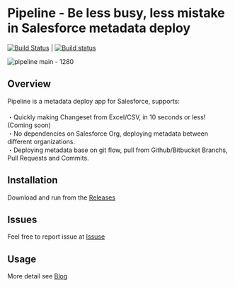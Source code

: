 # Pipeline - Be less busy, less mistake in Salesforce metadata deploy
[![Build Status](https://travis-ci.org/xgeek-net/pipeline.svg)](https://travis-ci.org/xgeek-net/pipeline) | [![Build status](https://ci.appveyor.com/api/projects/status/vv0meml49a4lps3y?svg=true)](https://ci.appveyor.com/project/xgeek-net/pipeline)

![pipeline main - 1280](https://user-images.githubusercontent.com/5466487/43767123-31732402-9a6f-11e8-9d31-c3a40d4eaff8.png)

## Overview
Pipeline is a metadata deploy app for Salesforce, supports:<br /><br />
・Quickly making Changeset from Excel/CSV, in 10 seconds or less! (Coming soon)<br />
・No dependencies on Salesforce Org, deploying metadata between different organizations.<br />
・Deploying metadata base on git flow, pull from Github/Bitbucket Branchs, Pull Requests and Commits.<br />

## Installation

Download and run from the [Releases](https://github.com/xgeek-net/pipeline/releases)

## Issues

Feel free to report issue at [Issuse](https://github.com/xgeek-net/pipeline)

## Usage

More detail see [Blog](https://www.xgeek.net/salesforce/pipeline-for-salesforce/)
